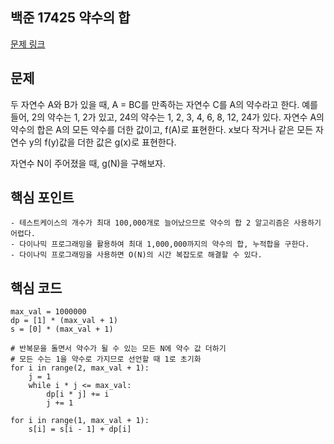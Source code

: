 ## 백준 17425 약수의 합
[문제 링크](https://www.acmicpc.net/problem/17425)

## 문제
두 자연수 A와 B가 있을 때, A = BC를 만족하는 자연수 C를 A의 약수라고 한다. 예를 들어, 2의 약수는 1, 2가 있고, 24의 약수는 1, 2, 3, 4, 6, 8, 12, 24가 있다. 자연수 A의 약수의 합은 A의 모든 약수를 더한 값이고, f(A)로 표현한다. x보다 작거나 같은 모든 자연수 y의 f(y)값을 더한 값은 g(x)로 표현한다.

자연수 N이 주어졌을 때, g(N)을 구해보자.

## 핵심 포인트
```
- 테스트케이스의 개수가 최대 100,000개로 늘어났으므로 약수의 합 2 알고리즘은 사용하기 어렵다.
- 다이나믹 프로그래밍을 활용하여 최대 1,000,000까지의 약수의 합, 누적합을 구한다.
- 다이나믹 프로그래밍을 사용하면 O(N)의 시간 복잡도로 해결할 수 있다.
```

## 핵심 코드
```
max_val = 1000000
dp = [1] * (max_val + 1)
s = [0] * (max_val + 1)

# 반복문을 돌면서 약수가 될 수 있는 모든 N에 약수 값 더하기
# 모든 수는 1을 약수로 가지므로 선언할 때 1로 초기화
for i in range(2, max_val + 1):
    j = 1
    while i * j <= max_val:
        dp[i * j] += i
        j += 1

for i in range(1, max_val + 1):
    s[i] = s[i - 1] + dp[i]
```